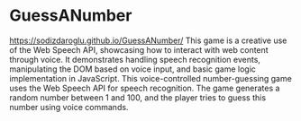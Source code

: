 # GuessANumber
https://sodizdaroglu.github.io/GuessANumber/
This game is a creative use of the Web Speech API, showcasing how to interact with web content through voice. It demonstrates handling speech recognition events, manipulating the DOM based on voice input, and basic game logic implementation in JavaScript.
This voice-controlled number-guessing game uses the Web Speech API for speech recognition. The game generates a random number between 1 and 100, and the player tries to guess this number using voice commands.
